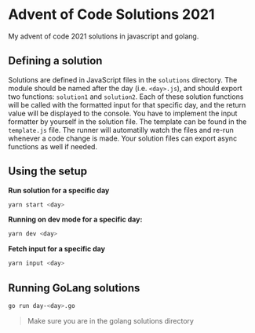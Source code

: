 # Advent of Code Solutions 2021

My advent of code 2021 solutions in javascript and golang.

## Defining a solution

Solutions are defined in JavaScript files in the `solutions` directory. The module should be named after the day (i.e. `<day>.js`), and should export two functions: `solution1` and `solution2`. Each of these solution functions will be called with the formatted input for that specific day, and the return value will be displayed to the console. You have to implement the input formatter by yourself in the solution file. The template can be found in the `template.js` file. The runner will automatilly watch the files and re-run whenever a code change is made. Your solution files can export async functions as well if needed.

## Using the setup

**Run solution for a specific day**

```bash
yarn start <day>
```

**Running on dev mode for a specific day:**

```bash
yarn dev <day>
```

**Fetch input for a specific day**

```bash
yarn input <day>
```

## Running GoLang solutions

```bash
go run day-<day>.go
```

> Make sure you are in the golang solutions directory
